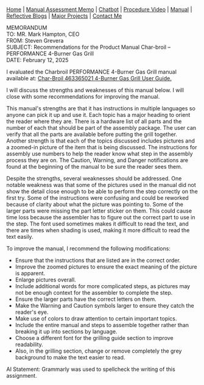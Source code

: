 [Home](index.md) | [Manual Assessment Memo](Charbroil_Grill_Manual_Memo.md) | [Chatbot](chatbot.md) | [Procedure Video](procedure_video.md) | [Manual](manual.md) | [Reflective Blogs](reflective_blogs.md) | [Major Projects](Major_Projects.md) | [Contact Me](Contact_Me.md)

MEMORANDUM
<br />
TO: MR. Mark Hampton, CEO
<br />
FROM: Steven Grevera
<br />
SUBJECT: Recommendations for the Product Manual Char-broil – PERFORMANCE 4-Burner Gas Grill
<br />
DATE: February 12, 2025
<br />

I evaluated the Charbroil PERFORMANCE 4-Burner Gas Grill manual available at:
[Char-Broil 463365021 4-Burner Gas Grill User Guide.](https://manuals.plus/char-broil/463365021-4-burner-gas-grill-manual-pdf) 
<br />

I will discuss the strengths and weaknesses of this manual below. I will close with some recommendations for improving the manual.
<br />

This manual's strengths are that it has instructions in multiple languages so anyone can pick it up and use it. Each topic has a major heading to orient the reader where they are. There is a hardware list of all parts and the number of each that should be part of the assembly package. The user can verify that all the parts are available before putting the grill together. Another strength is that each of the topics discussed includes pictures and a zoomed-in picture of the item that is being discussed. The instructions for assembly use numbers to help the reader know what step in the assembly process they are on. The Caution, Warning, and Danger notifications are found at the beginning of the manual to be sure the reader sees them. 
<br />

Despite the strengths, several weaknesses should be addressed. One notable weakness was that some of the pictures used in the manual did not show the detail close enough to be able to perform the step correctly on the first try. Some of the instructions were confusing and could be reworked because of clarity about what the picture was pointing to. Some of the larger parts were missing the part letter sticker on them. This could cause time loss because the assembler has to figure out the correct part to use in the step. The font used sometimes makes it difficult to read the text, and there are times when shading is used, making it more difficult to read the text easily.
<br />

To improve the manual, I recommend the following modifications: 
*	Ensure that the instructions that are listed are in the correct order.
*	Improve the zoomed pictures to ensure the exact meaning of the picture is apparent.
*	Enlarge pictures overall.
*	Include additional words for more complicated steps, as pictures may not be enough context for the assembler to complete the step.
*	Ensure the larger parts have the correct letters on them.
*	Make the Warning and Caution symbols larger to ensure they catch the reader's eye.
*	Make use of colors to draw attention to certain important topics.
*	Include the entire manual and steps to assemble together rather than breaking it up into sections by language. 
*	Choose a different font for the grilling guide section to improve readability.
*	Also, in the grilling section, change or remove completely the grey background to make the text easier to read.

AI Statement: Grammarly was used to spellcheck the writing of this assignment. 


